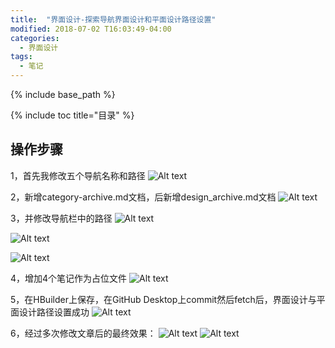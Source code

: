 ```yaml
---
title:  "界面设计-探索导航界面设计和平面设计路径设置"
modified: 2018-07-02 T16:03:49-04:00
categories: 
  - 界面设计
tags:
  - 笔记
---
```


{% include base_path %}

{% include toc title="目录" %}

## 操作步骤

1，首先我修改五个导航名称和路径
![Alt text](https://gitee.com/NFUNM171061397/minimal-mistakes/raw/master/assets/images/%E7%95%8C%E9%9D%A2%E8%AE%BE%E8%AE%A11.png)

2，新增category-archive.md文档，后新增design_archive.md文档
![Alt text](https://gitee.com/NFUNM171061397/minimal-mistakes/raw/master/assets/images/%E7%95%8C%E9%9D%A2%E8%AE%BE%E8%AE%A15.png)


3，并修改导航栏中的路径
![Alt text](https://gitee.com/NFUNM171061397/minimal-mistakes/raw/master/assets/images/%E7%95%8C%E9%9D%A2%E8%AE%BE%E8%AE%A14.png)

![Alt text](https://gitee.com/NFUNM171061397/minimal-mistakes/raw/master/assets/images/%E7%95%8C%E9%9D%A2%E8%AE%BE%E8%AE%A16.png)

![Alt text](https://gitee.com/NFUNM171061397/minimal-mistakes/raw/master/assets/images/%E7%95%8C%E9%9D%A2%E8%AE%BE%E8%AE%A17.png)

4，增加4个笔记作为占位文件
![Alt text](https://gitee.com/NFUNM171061397/minimal-mistakes/raw/master/images/%E7%95%8C%E9%9D%A2%E8%AE%BE%E8%AE%A121.png)

5，在HBuilder上保存，在GitHub Desktop上commit然后fetch后，界面设计与平面设计路径设置成功
![Alt text](https://gitee.com/NFUNM171061397/minimal-mistakes/raw/master/assets/images/%E7%95%8C%E9%9D%A2%E8%AE%BE%E8%AE%A13.png)


6，经过多次修改文章后的最终效果：
![Alt text](https://gitee.com/NFUNM171061397/minimal-mistakes/raw/master/images/%E7%95%8C%E9%9D%A2%E8%AE%BE%E8%AE%A122.png)
![Alt text](https://gitee.com/NFUNM171061397/minimal-mistakes/raw/master/images/%E7%95%8C%E9%9D%A2%E8%AE%BE%E8%AE%A123.png)